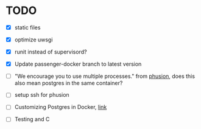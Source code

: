 # TODO

- [x] static files

- [x] optimize uwsgi

- [x] runit instead of supervisord?

- [x] Update passenger-docker branch to latest version

- [ ] "We encourage you to use multiple processes." from [phusion](http://phusion.github.io/baseimage-docker/), does this also mean postgres in the same container?

- [ ] setup ssh for phusion

- [ ] Customizing Postgres in Docker, [link](https://osxdominion.wordpress.com/2015/01/25/customizing-postgres-in-docker/)


- [ ] Testing and C